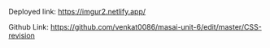 Deployed link: https://imgur2.netlify.app/

Github Link: https://github.com/venkat0086/masai-unit-6/edit/master/CSS-revision
